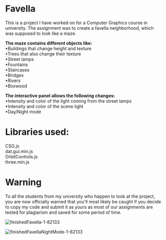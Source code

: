 # Favella
This is a project I have worked on for a Computer Graphics course in university.
The assignment was to create a favella neighborhood, which was supposed to look like a maze. <br />

**The maze contains different objects like:** <br />
•Buildings that change height and texture <br />
•Trees that also change their texture <br />
•Street lamps <br />
•Fountains <br />
•Staircases <br />
•Bridges <br />
•Rivers <br />
•Boxwood <br />

**The interactive panel allows the following changes:** <br />
•Intensity and color of the light coming from the street lamps <br />
•Intensity and color of the scene light <br />
•Day/Night mode <br />

# Libraries used:
CSG.js <br />
dat.gui.min.js <br />
OrbitControls.js <br />
three.min.js <br />

# Warning
To all the students from my university who happen to look at the project, you are now officially warned that you'll most likely be caught if you decide to copy my code and submit it as yours as most of our assignments are tested for plagiarism and saved for some period of time. 

![finishedFavella-1-82133](https://user-images.githubusercontent.com/52160729/152841234-60e00369-3f78-45c7-98a4-f5427ae5edc5.jpg)

![finishedFavellaNightMode-1-82133](https://user-images.githubusercontent.com/52160729/152841318-0bd17d44-85e4-43be-825c-b0f0df082cf5.jpg)
